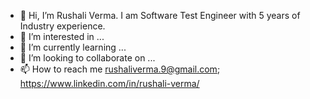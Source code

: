 - 👋 Hi, I’m Rushali Verma. I am Software Test Engineer with 5 years of Industry experience.
- 👀 I’m interested in ...
- 🌱 I’m currently learning ...
- 💞️ I’m looking to collaborate on ...
- 📫 How to reach me rushaliverma.9@gmail.com; https://www.linkedin.com/in/rushali-verma/
